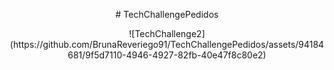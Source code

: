 <center> 
  <p># TechChallengePedidos</p>
  <div>
    ![TechChallenge2](https://github.com/BrunaReveriego91/TechChallengePedidos/assets/94184681/9f5d7110-4946-4927-82fb-40e47f8c80e2)

  </div>
</center>


